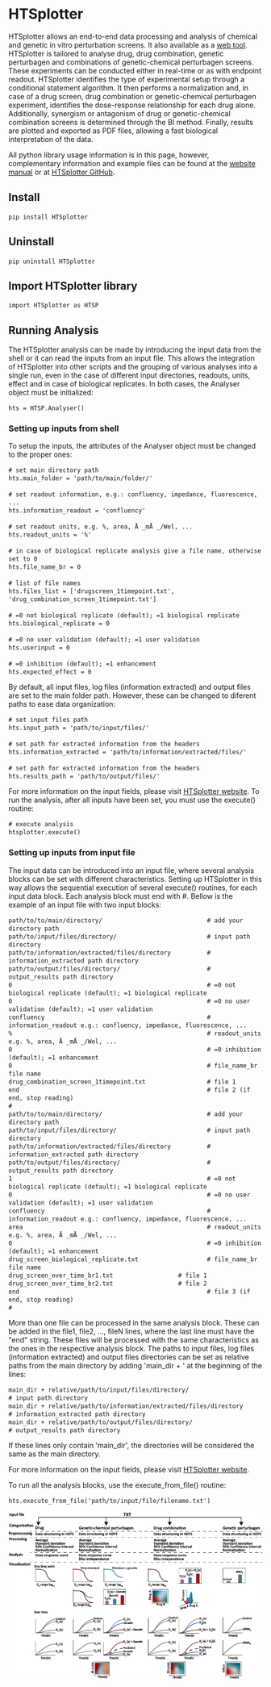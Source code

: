 # HTSplotter

HTSplotter allows an end-to-end data processing and analysis of chemical and genetic in vitro perturbation screens. It also available as a [web tool](https://htsplotter.cmgg.be/). 
HTSplotter is tailored to analyse drug, drug combination, genetic perturbagen and combinations of genetic-chemical perturbagen screens. 
These experiments can be conducted either in real-time or as with endpoint readout. HTSplotter identifies the type of experimental setup through a conditional statement algorithm. It then performs a normalization and, in case of a drug screen, drug combination or genetic-chemical perturbagen experiment, identifies the dose-response relationship for each drug alone. Additionally, synergism or antagonism of drug or genetic-chemical combination screens is determined through the BI method. Finally, results are plotted and exported as PDF files, allowing a fast biological interpretation of the data.


All python library usage information is in this page, however, complementary information and example files can be found at the [website manual](https://htsplotter.cmgg.be/) or at [HTSplotter GitHub](https://github.com/CBIGR/HTSplotter).

## Install
```
pip install HTSplotter
```
## Uninstall
```
pip uninstall HTSplotter
```
## Import HTSplotter library
```
import HTSplotter as HTSP
```

## Running Analysis

The HTSplotter analysis can be made by introducing the input data from the shell or it can read the inputs from an input file. This allows the integration of HTSplotter into other scripts and the grouping of various analyses into a single run, even in the case of different input directories, readouts, units, effect and in case of biological replicates.
 In both cases, the Analyser object must be initialized:

```
hts = HTSP.Analyser()
```

### Setting up inputs from shell

To setup the inputs, the attributes of the Analyser object must be changed to the proper ones:

```
# set main directory path
hts.main_folder = 'path/to/main/folder/'

# set readout information, e.g.: confluency, impedance, fluorescence, ...
hts.information_readout = 'confluency'

# set readout units, e.g. %, area, Å _mÅ _/Wel, ... 
hts.readout_units = '%'

# in case of biological replicate analysis give a file name, otherwise set to 0
hts.file_name_br = 0

# list of file names
hts.files_list = ['drugscreen_1timepoint.txt', 'drug_combination_screen_1timepoint.txt']

# =0 not biological replicate (default); =1 biological replicate
hts.biological_replicate = 0

# =0 no user validation (default); =1 user validation
hts.userinput = 0

# =0 inhibition (default); =1 enhancement
hts.expected_effect = 0
```

By default, all input files, log files (information extracted) and output files are set to the main folder path. However, these can be changed to diferent paths to ease data organization: 

```
# set input files path
hts.input_path = 'path/to/input/files/'

# set path for extracted information from the headers
hts.information_extracted = 'path/to/information/extracted/files/'

# set path for extracted information from the headers
hts.results_path = 'path/to/output/files/'
```

For more information on the input fields, please visit [HTSplotter website](https://htsplotter.cmgg.be/).
To run the analysis, after all inputs have been set, you must use the execute() routine:

```
# execute analysis
htsplotter.execute()
```

### Setting up inputs from input file

The input data can be introduced into an input file, where several analysis blocks can be set with different characteristics. Setting up HTSplotter in this way allows the sequential execution of several execute() routines, for each input data block.
Each analysis block must end with #. Bellow is the example of an input file with two input blocks:

```
path/to/to/main/directory/                             # add your directory path
path/to/input/files/directory/                         # input path directory
path/to/information/extracted/files/directory          # information_extracted path directory
path/to/output/files/directory/                        # output_results path directory
0                                                      # =0 not biological replicate (default); =1 biological replicate
0                                                      # =0 no user validation (default); =1 user validation
confluency                                             # information_readout e.g.: confluency, impedance, fluorescence, ...
%                                                      # readout_units e.g. %, area, Å _mÅ _/Wel, ... 
0                                                      # =0 inhibition (default); =1 enhancement
0                                                      # file_name_br file name
drug_combination_screen_1timepoint.txt                 # file 1
end                                                    # file 2 (if end, stop reading)
#
path/to/to/main/directory/                             # add your directory path
path/to/input/files/directory/                         # input path directory
path/to/information/extracted/files/directory          # information_extracted path directory
path/to/output/files/directory/                        # output_results path directory
1                                                      # =0 not biological replicate (default); =1 biological replicate
0                                                      # =0 no user validation (default); =1 user validation
confluency                                             # information_readout e.g.: confluency, impedance, fluorescence, ...
area                                                   # readout_units e.g. %, area, Å _mÅ _/Wel, ... 
0                                                      # =0 inhibition (default); =1 enhancement
drug_screen_biological_replicate.txt                   # file_name_br file name
drug_screen_over_time_br1.txt			       # file 1
drug_screen_over_time_br2.txt			       # file 2
end                                                    # file 3 (if end, stop reading)
#
``` 

More than one file can be processed in the same analysis block. These can be added in the file1, file2, ..., fileN lines, where the last line must have the "end" string. These files will be processed with the same characteristics as the ones in the respective analysis block.
The paths to input files, log files (information extracted) and output files directories can be set as relative paths from the main directory by adding 'main_dir + ' at the beginning of the lines:
```
main_dir + relative/path/to/input/files/directory/                         # input path directory
main_dir + relative/path/to/information/extracted/files/directory          # information_extracted path directory
main_dir + relative/path/to/output/files/directory/                        # output_results path directory
```
If these lines only contain 'main_dir', the directories will be considered the same as the main directory.

For more information on the input fields, please visit [HTSplotter website](https://htsplotter.cmgg.be/).

To run all the analysis blocks, use the execute_from_file() routine:

```
hts.execute_from_file('path/to/input/file/filename.txt')
```
![](https://github.com/CBIGR/HTSplotter/blob/main/images/HTSplotter_scheme_GITHUB.png?raw=true)




 